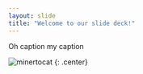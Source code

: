 ```yaml
---
layout: slide
title: "Welcome to our slide deck!"
---
```


Oh caption my caption

![minertocat](https://octodex.github.com/images/minertocat.png)
{: .center}
